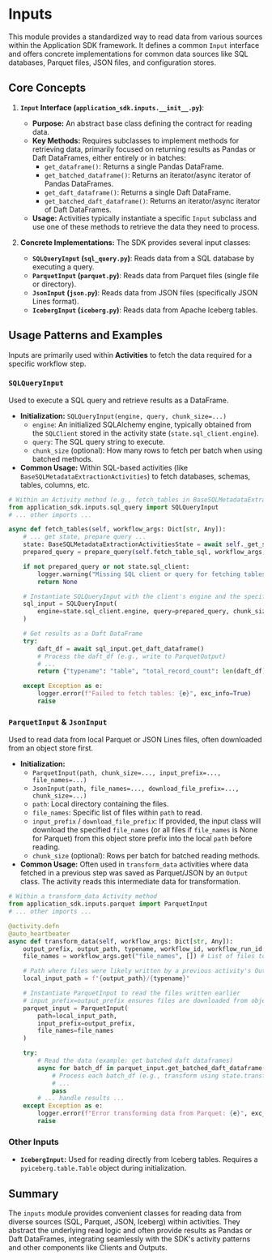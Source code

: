 # Inputs

This module provides a standardized way to read data from various sources within the Application SDK framework. It defines a common `Input` interface and offers concrete implementations for common data sources like SQL databases, Parquet files, JSON files, and configuration stores.

## Core Concepts

1.  **`Input` Interface (`application_sdk.inputs.__init__.py`)**:
    *   **Purpose:** An abstract base class defining the contract for reading data.
    *   **Key Methods:** Requires subclasses to implement methods for retrieving data, primarily focused on returning results as Pandas or Daft DataFrames, either entirely or in batches:
        *   `get_dataframe()`: Returns a single Pandas DataFrame.
        *   `get_batched_dataframe()`: Returns an iterator/async iterator of Pandas DataFrames.
        *   `get_daft_dataframe()`: Returns a single Daft DataFrame.
        *   `get_batched_daft_dataframe()`: Returns an iterator/async iterator of Daft DataFrames.
    *   **Usage:** Activities typically instantiate a specific `Input` subclass and use one of these methods to retrieve the data they need to process.

2.  **Concrete Implementations:** The SDK provides several input classes:

    *   **`SQLQueryInput` (`sql_query.py`)**: Reads data from a SQL database by executing a query.
    *   **`ParquetInput` (`parquet.py`)**: Reads data from Parquet files (single file or directory).
    *   **`JsonInput` (`json.py`)**: Reads data from JSON files (specifically JSON Lines format).
    *   **`IcebergInput` (`iceberg.py`)**: Reads data from Apache Iceberg tables.

## Usage Patterns and Examples

Inputs are primarily used within **Activities** to fetch the data required for a specific workflow step.

### `SQLQueryInput`

Used to execute a SQL query and retrieve results as a DataFrame.

*   **Initialization:** `SQLQueryInput(engine, query, chunk_size=...)`
    *   `engine`: An initialized SQLAlchemy engine, typically obtained from the `SQLClient` stored in the activity state (`state.sql_client.engine`).
    *   `query`: The SQL query string to execute.
    *   `chunk_size` (optional): How many rows to fetch per batch when using batched methods.
*   **Common Usage:** Within SQL-based activities (like `BaseSQLMetadataExtractionActivities`) to fetch databases, schemas, tables, columns, etc.

```python
# Within an Activity method (e.g., fetch_tables in BaseSQLMetadataExtractionActivities)
from application_sdk.inputs.sql_query import SQLQueryInput
# ... other imports ...

async def fetch_tables(self, workflow_args: Dict[str, Any]):
    # ... get state, prepare query ...
    state: BaseSQLMetadataExtractionActivitiesState = await self._get_state(workflow_args)
    prepared_query = prepare_query(self.fetch_table_sql, workflow_args, ...) # Prepare query string

    if not prepared_query or not state.sql_client:
        logger.warning("Missing SQL client or query for fetching tables.")
        return None

    # Instantiate SQLQueryInput with the client's engine and the specific query
    sql_input = SQLQueryInput(
        engine=state.sql_client.engine, query=prepared_query, chunk_size=None
    )

    # Get results as a Daft DataFrame
    try:
        daft_df = await sql_input.get_daft_dataframe()
        # Process the daft_df (e.g., write to ParquetOutput)
        # ...
        return {"typename": "table", "total_record_count": len(daft_df), ...}

    except Exception as e:
        logger.error(f"Failed to fetch tables: {e}", exc_info=True)
        raise
```

### `ParquetInput` & `JsonInput`

Used to read data from local Parquet or JSON Lines files, often downloaded from an object store first.

*   **Initialization:**
    *   `ParquetInput(path, chunk_size=..., input_prefix=..., file_names=...)`
    *   `JsonInput(path, file_names=..., download_file_prefix=..., chunk_size=...)`
    *   `path`: Local directory containing the files.
    *   `file_names`: Specific list of files within `path` to read.
    *   `input_prefix` / `download_file_prefix`: If provided, the input class will download the specified `file_names` (or all files if `file_names` is None for Parquet) from this object store prefix into the local `path` before reading.
    *   `chunk_size` (optional): Rows per batch for batched reading methods.
*   **Common Usage:** Often used in `transform_data` activities where data fetched in a previous step was saved as Parquet/JSON by an `Output` class. The activity reads this intermediate data for transformation.

```python
# Within a transform_data Activity method
from application_sdk.inputs.parquet import ParquetInput
# ... other imports ...

@activity.defn
@auto_heartbeater
async def transform_data(self, workflow_args: Dict[str, Any]):
    output_prefix, output_path, typename, workflow_id, workflow_run_id = self._validate_output_args(workflow_args)
    file_names = workflow_args.get("file_names", []) # List of files to process

    # Path where files were likely written by a previous activity's Output
    local_input_path = f"{output_path}/{typename}"

    # Instantiate ParquetInput to read the files written earlier
    # input_prefix=output_prefix ensures files are downloaded from object store if not local
    parquet_input = ParquetInput(
        path=local_input_path,
        input_prefix=output_prefix,
        file_names=file_names
    )

    try:
        # Read the data (example: get batched daft dataframes)
        async for batch_df in parquet_input.get_batched_daft_dataframe():
            # Process each batch_df (e.g., transform using state.transformer)
            # ...
            pass
        # ... handle results ...
    except Exception as e:
        logger.error(f"Error transforming data from Parquet: {e}", exc_info=True)
        raise
```

### Other Inputs

*   **`IcebergInput`:** Used for reading directly from Iceberg tables. Requires a `pyiceberg.table.Table` object during initialization.

## Summary

The `inputs` module provides convenient classes for reading data from diverse sources (SQL, Parquet, JSON, Iceberg) within activities. They abstract the underlying read logic and often provide results as Pandas or Daft DataFrames, integrating seamlessly with the SDK's activity patterns and other components like Clients and Outputs.